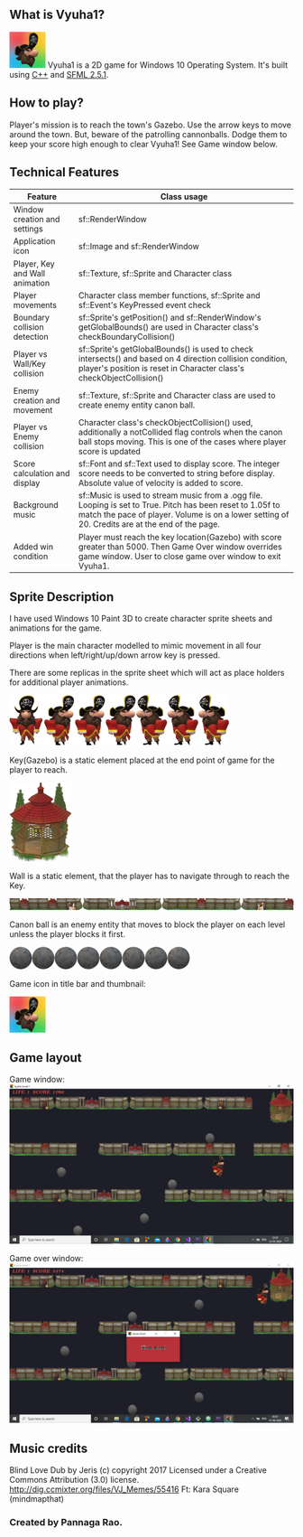 ## What is Vyuha1?
![](resources/images/pirateicon64.png) Vyuha1 is a 2D game for Windows 10 Operating System. It's built using [C++](https://en.wikipedia.org/wiki/C%2B%2B) and [SFML 2.5.1](https://www.sfml-dev.org/).

## How to play?
Player's mission is to reach the town's Gazebo. Use the arrow keys to move around the town. But, beware of the patrolling cannonballs. Dodge them to keep your score high enough to clear Vyuha1! See Game window below.

## Technical Features
| Feature | Class usage |
| ----- | --- |
| Window creation and settings | sf::RenderWindow |
| Application icon | sf::Image and sf::RenderWindow |
| Player, Key and Wall animation | sf::Texture, sf::Sprite and Character class |
| Player movements | Character class member functions, sf::Sprite and sf::Event's KeyPressed event check |
| Boundary collision detection | sf::Sprite's getPosition() and sf::RenderWindow's getGlobalBounds() are used in Character class's checkBoundaryCollision() |
| Player vs Wall/Key collision | sf::Sprite's getGlobalBounds() is used to check intersects() and based on 4 direction collision condition, player's position is reset in Character class's checkObjectCollision() |
| Enemy creation and movement | sf::Texture, sf::Sprite and Character class are used to create enemy entity canon ball. |
| Player vs Enemy collision | Character class's checkObjectCollision() used, additionally a notCollided flag controls when the canon ball stops moving. This is one of the cases where player score is updated |
| Score calculation and display | sf::Font and sf::Text used to display score. The integer score needs to be converted to string before display. Absolute value of velocity is added to score. |
| Background music | sf::Music is used to stream music from a .ogg file. Looping is set to True. Pitch has been reset to 1.05f to match the pace of player. Volume is on a lower setting of 20. Credits are at the end of the page. |
| Added win condition | Player must reach the key location(Gazebo) with score greater than 5000. Then Game Over window overrides game window. User to close game over window to exit Vyuha1. |

## Sprite Description
I have used Windows 10 Paint 3D to create character sprite sheets and animations for the game.

Player is the main character modelled to mimic movement in all four directions when left/right/up/down arrow key is pressed.

There are some replicas in the sprite sheet which will act as place holders for additional player animations.

![](resources/images/pirate_motion.png)

Key(Gazebo) is a static element placed at the end point of game for the player to reach.

![](resources/images/gazebo_key.png)

Wall is a static element, that the player has to navigate through to reach the Key.

![](resources/images/wall.png)

Canon ball is an enemy entity that moves to block the player on each level unless the player blocks it first.

![](resources/images/cannonball.png)

Game icon in title bar and thumbnail:

![](resources/images/pirateicon64.png)

## Game layout
Game window:
![](output_screenshots/screenshot_may22.png)

Game over window:
![](output_screenshots/screenshot_jun07.png)

## Music credits
Blind Love Dub by Jeris (c) copyright 2017 Licensed under a Creative Commons Attribution (3.0) license. http://dig.ccmixter.org/files/VJ_Memes/55416 Ft: Kara Square (mindmapthat)

### Created by Pannaga Rao.
